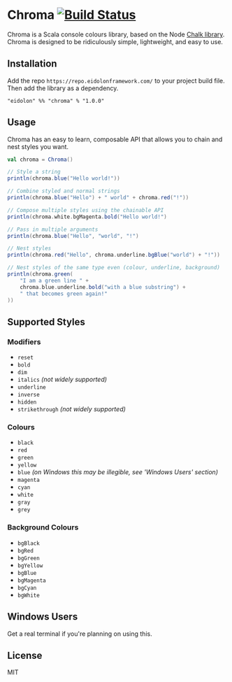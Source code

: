 # Chroma [![Build Status](https://api.travis-ci.org/eidolon/chroma.svg)](https://travis-ci.org/eidolon/chroma)

Chroma is a Scala console colours library, based on the Node [Chalk library][1]. Chroma is designed
to be ridiculously simple, lightweight, and easy to use.


## Installation

Add the repo `https://repo.eidolonframework.com/` to your project build file. Then add the library
as a dependency.

```
"eidolon" %% "chroma" % "1.0.0"
```


## Usage

Chroma has an easy to learn, composable API that allows you to chain and nest styles you want.

```scala
val chroma = Chroma()

// Style a string
println(chroma.blue("Hello world!"))

// Combine styled and normal strings
println(chroma.blue("Hello") + " world" + chroma.red("!"))

// Compose multiple styles using the chainable API
println(chroma.white.bgMagenta.bold("Hello world!")

// Pass in multiple arguments
println(chroma.blue("Hello", "world", "!")

// Nest styles
println(chroma.red("Hello", chroma.underline.bgBlue("world") + "!"))

// Nest styles of the same type even (colour, underline, background)
println(chroma.green(
    "I am a green line " +
    chroma.blue.underline.bold("with a blue substring") +
    " that becomes green again!"
))
```


## Supported Styles

### Modifiers

* `reset`
* `bold`
* `dim`
* `italics` _(not widely supported)_
* `underline`
* `inverse`
* `hidden`
* `strikethrough` _(not widely supported)_

### Colours

* `black`
* `red`
* `green`
* `yellow`
* `blue` _(on Windows this may be illegible, see 'Windows Users' section)_
* `magenta`
* `cyan`
* `white`
* `gray`
* `grey`

### Background Colours

* `bgBlack`
* `bgRed`
* `bgGreen`
* `bgYellow`
* `bgBlue`
* `bgMagenta`
* `bgCyan`
* `bgWhite`


## Windows Users

Get a real terminal if you're planning on using this.


## License

MIT


[1]: https://github.com/chalk/chalk
